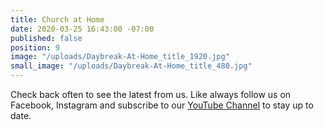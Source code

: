 ```yaml
---
title: Church at Home
date: 2020-03-25 16:43:00 -07:00
published: false
position: 9
image: "/uploads/Daybreak-At-Home_title_1920.jpg"
small_image: "/uploads/Daybreak-At-Home_title_480.jpg"
---
```


Check back often to see the latest from us. Like always follow us on Facebook, Instagram and subscribe to our [YouTube Channel](https://www.youtube.com/channel/UC1pfggg9awZzC2ZQ4yQx4mA?view_as=subscriber) to stay up to date.